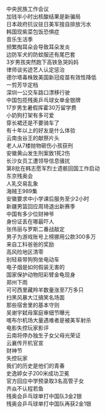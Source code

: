 中央民族工作会议  
加钱半小时出核酸结果是新骗局  
日本政府抗议驻日美军擅自排放污水  
韩国现紫菜包饭恐惧症  
音乐生活季  
频繁掏耳朵会导致耳朵发炎  
边防军犬的防蚊服还有尾巴套  
3岁男孩突然跑下高铁急哭妈妈  
律师谈劣迹艺人认定惩治  
德尔塔毒株致美国新冠疫苗有效性降低  
一剪芳华定档  
深圳一公交车路口漂移行驶  
中国包揽残奥乒乓球女单金银牌  
17岁男生暑假挥霍30万留学费  
小奶狗打架有多可爱  
穿长裙还是不要骑车了  
有十年以上的好友是什么体验  
云南虫谷王的献祭片头  
老人从7楼抛物砸伤小孩获刑  
安徽黄山发生刑案致1死2伤  
长沙女员工遭领导信息骚扰  
第8批在韩志愿军烈士遗骸回国工作启动  
东京残奥会  
人乳交易乱象  
海贼王989集  
安徽要求中小学课后服务至少2小时  
新疆男篮回应周琦退出新赛季  
中国有多少位财神爷  
身份证丢在哪最吓人  
张伟丽与罗斯二番战敲定  
男子为游戏账号上榜挪用公款300多万  
来自工科爸爸的奖励  
高风险地区清零  
别轻易带狗狗坐电动车  
电子烟是如何假装无害的  
国家保护动物阳彩臂金龟现身  
郑州下雨  
可可西里藏羚羊数量涨至7万多只  
扫黑风暴大江搞笑名场面  
那些宿舍里的基本守则  
吴谢宇弑母案庭审细节曝光  
喀布尔机场大量遇难者是被美军射杀  
电影失控玩家影评  
云南将停办独生子女父母光荣证  
云襄传开机官宣  
财神节  
失控玩家  
我们的历史是他们的青春  
史逸婷女子200米成功卫冕  
官方回应中学预录取3名高管子女  
齐焱不认程若鱼  
残奥会乒乓球单打中国队3金2银  
残奥会乒乓球单打中国队再获2金1银  
